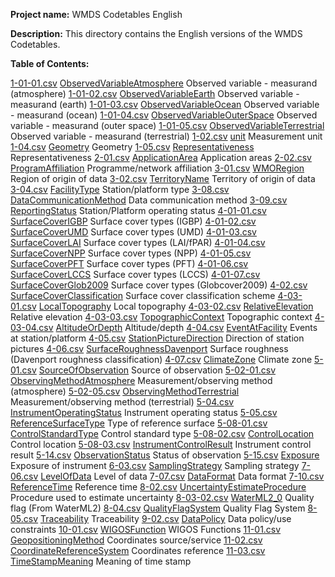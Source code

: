 **Project name:** WMDS Codetables English

**Description:** This directory contains the English versions of the WMDS Codetables. 

**Table of Contents:**

[1-01-01.csv](./tables_en/1-01-01.csv) [ObservedVariableAtmosphere](http://codes.wmo.int/wmdr/ObservedVariableAtmosphere) Observed variable - measurand (atmosphere)
[1-01-02.csv](./tables_en/1-01-02.csv) [ObservedVariableEarth](http://codes.wmo.int/wmdr/ObservedVariableEarth) Observed variable - measurand (earth)
[1-01-03.csv](./tables_en/1-01-03.csv) [ObservedVariableOcean](http://codes.wmo.int/wmdr/ObservedVariableOcean) Observed variable - measurand (ocean)
[1-01-04.csv](./tables_en/1-01-04.csv) [ObservedVariableOuterSpace](http://codes.wmo.int/wmdr/ObservedVariableOuterSpace) Observed variable - measurand (outer space)
[1-01-05.csv](./tables_en/1-01-05.csv) [ObservedVariableTerrestrial](http://codes.wmo.int/wmdr/ObservedVariableTerrestrial) Observed variable - measurand (terrestrial)
[1-02.csv](./tables_en/1-02.csv) [unit](http://codes.wmo.int/wmdr/unit) Measurement unit
[1-04.csv](./tables_en/1-04.csv) [Geometry](http://codes.wmo.int/wmdr/Geometry) Geometry
[1-05.csv](./tables_en/1-05.csv) [Representativeness](http://codes.wmo.int/wmdr/Representativeness) Representativeness
[2-01.csv](./tables_en/2-01.csv) [ApplicationArea](http://codes.wmo.int/wmdr/ApplicationArea) Application areas
[2-02.csv](./tables_en/2-02.csv) [ProgramAffiliation](http://codes.wmo.int/wmdr/ProgramAffiliation) Programme/network affiliation
[3-01.csv](./tables_en/3-01.csv) [WMORegion](http://codes.wmo.int/wmdr/WMORegion) Region of origin of data
[3-02.csv](./tables_en/3-02.csv) [TerritoryName](http://codes.wmo.int/wmdr/TerritoryName) Territory of origin of data
[3-04.csv](./tables_en/3-04.csv) [FacilityType](http://codes.wmo.int/wmdr/FacilityType) Station/platform type
[3-08.csv](./tables_en/3-08.csv) [DataCommunicationMethod](http://codes.wmo.int/wmdr/DataCommunicationMethod) Data communication method
[3-09.csv](./tables_en/3-09.csv) [ReportingStatus](http://codes.wmo.int/wmdr/ReportingStatus) Station/Platform operating status
[4-01-01.csv](./tables_en/4-01-01.csv) [SurfaceCoverIGBP](http://codes.wmo.int/wmdr/SurfaceCoverIGBP) Surface cover types (IGBP)
[4-01-02.csv](./tables_en/4-01-02.csv) [SurfaceCoverUMD](http://codes.wmo.int/wmdr/SurfaceCoverUMD) Surface cover types (UMD)
[4-01-03.csv](./tables_en/4-01-03.csv) [SurfaceCoverLAI](http://codes.wmo.int/wmdr/SurfaceCoverLAI) Surface cover types (LAI/fPAR)
[4-01-04.csv](./tables_en/4-01-04.csv) [SurfaceCoverNPP](http://codes.wmo.int/wmdr/SurfaceCoverNPP) Surface cover types (NPP)
[4-01-05.csv](./tables_en/4-01-05.csv) [SurfaceCoverPFT](http://codes.wmo.int/wmdr/SurfaceCoverPFT) Surface cover types (PFT)
[4-01-06.csv](./tables_en/4-01-06.csv) [SurfaceCoverLCCS](http://codes.wmo.int/wmdr/SurfaceCoverLCCS) Surface cover types (LCCS)
[4-01-07.csv](./tables_en/4-01-07.csv) [SurfaceCoverGlob2009](http://codes.wmo.int/wmdr/SurfaceCoverGlob2009) Surface cover types (Globcover2009)
[4-02.csv](./tables_en/4-02.csv) [SurfaceCoverClassification](http://codes.wmo.int/wmdr/SurfaceCoverClassification) Surface cover classification scheme
[4-03-01.csv](./tables_en/4-03-01.csv) [LocalTopography](http://codes.wmo.int/wmdr/LocalTopography) Local topography
[4-03-02.csv](./tables_en/4-03-02.csv) [RelativeElevation](http://codes.wmo.int/wmdr/RelativeElevation) Relative elevation
[4-03-03.csv](./tables_en/4-03-03.csv) [TopographicContext](http://codes.wmo.int/wmdr/TopographicContext) Topographic context
[4-03-04.csv](./tables_en/4-03-04.csv) [AltitudeOrDepth](http://codes.wmo.int/wmdr/AltitudeOrDepth) Altitude/depth
[4-04.csv](./tables_en/4-04.csv) [EventAtFacility](http://codes.wmo.int/wmdr/EventAtFacility) Events at station/platform
[4-05.csv](./tables_en/4-05.csv) [StationPictureDirection](http://codes.wmo.int/wmdr/StationPictureDirection) Direction of station pictures
[4-06.csv](./tables_en/4-06.csv) [SurfaceRoughnessDavenport](http://codes.wmo.int/wmdr/SurfaceRoughnessDavenport) Surface roughness (Davenport roughness classification)
[4-07.csv](./tables_en/4-07.csv) [ClimateZone](http://codes.wmo.int/wmdr/ClimateZone) Climate zone
[5-01.csv](./tables_en/5-01.csv) [SourceOfObservation](http://codes.wmo.int/wmdr/SourceOfObservation) Source of observation
[5-02-01.csv](./tables_en/5-02-01.csv) [ObservingMethodAtmosphere](http://codes.wmo.int/wmdr/ObservingMethodAtmosphere) Measurement/observing method (atmosphere)
[5-02-05.csv](./tables_en/5-02-05.csv) [ObservingMethodTerrestrial](http://codes.wmo.int/wmdr/ObservingMethodTerrestrial) Measurement/observing method (terrestrial)
[5-04.csv](./tables_en/5-04.csv) [InstrumentOperatingStatus](http://codes.wmo.int/wmdr/InstrumentOperatingStatus) Instrument operating status
[5-05.csv](./tables_en/5-05.csv) [ReferenceSurfaceType](http://codes.wmo.int/wmdr/ReferenceSurfaceType) Type of reference surface
[5-08-01.csv](./tables_en/5-08-01.csv) [ControlStandardType](http://codes.wmo.int/wmdr/ControlStandardType) Control standard type
[5-08-02.csv](./tables_en/5-08-02.csv) [ControlLocation](http://codes.wmo.int/wmdr/ControlLocation) Control location
[5-08-03.csv](./tables_en/5-08-03.csv) [InstrumentControlResult](http://codes.wmo.int/wmdr/InstrumentControlResult) Instrument control result
[5-14.csv](./tables_en/5-14.csv) [ObservationStatus](http://codes.wmo.int/wmdr/ObservationStatus) Status of observation
[5-15.csv](./tables_en/5-15.csv) [Exposure](http://codes.wmo.int/wmdr/Exposure) Exposure of instrument
[6-03.csv](./tables_en/6-03.csv) [SamplingStrategy](http://codes.wmo.int/wmdr/SamplingStrategy) Sampling strategy
[7-06.csv](./tables_en/7-06.csv) [LevelOfData](http://codes.wmo.int/wmdr/LevelOfData) Level of data
[7-07.csv](./tables_en/7-07.csv) [DataFormat](http://codes.wmo.int/wmdr/DataFormat) Data format
[7-10.csv](./tables_en/7-10.csv) [ReferenceTime](http://codes.wmo.int/wmdr/ReferenceTime) Reference time
[8-02.csv](./tables_en/8-02.csv) [UncertaintyEstimateProcedure](http://codes.wmo.int/wmdr/UncertaintyEstimateProcedure) Procedure used to estimate uncertainty
[8-03-02.csv](./tables_en/8-03-02.csv) [WaterML2_0](http://codes.wmo.int/wmdr/WaterML2_0) Quality flag (From WaterML2)
[8-04.csv](./tables_en/8-04.csv) [QualityFlagSystem](http://codes.wmo.int/wmdr/QualityFlagSystem) Quality Flag System
[8-05.csv](./tables_en/8-05.csv) [Traceability](http://codes.wmo.int/wmdr/Traceability) Traceability
[9-02.csv](./tables_en/9-02.csv) [DataPolicy](http://codes.wmo.int/wmdr/DataPolicy) Data policy/use constraints
[10-01.csv](./tables_en/10-01.csv) [WIGOSFunction](http://codes.wmo.int/wmdr/WIGOSFunction) WIGOS Functions
[11-01.csv](./tables_en/11-01.csv) [GeopositioningMethod](http://codes.wmo.int/wmdr/GeopositioningMethod) Coordinates source/service
[11-02.csv](./tables_en/11-02.csv) [CoordinateReferenceSystem](http://codes.wmo.int/wmdr/CoordinateReferenceSystem) Coordinates reference
[11-03.csv](./tables_en/11-03.csv) [TimeStampMeaning](http://codes.wmo.int/wmdr/TimeStampMeaning) Meaning of time stamp
